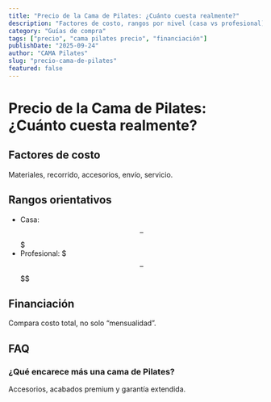 ```yaml
---
title: "Precio de la Cama de Pilates: ¿Cuánto cuesta realmente?"
description: "Factores de costo, rangos por nivel (casa vs profesional), accesorios y financiación."
category: "Guías de compra"
tags: ["precio", "cama pilates precio", "financiación"]
publishDate: "2025-09-24"
author: "CAMA Pilates"
slug: "precio-cama-de-pilates"
featured: false
---
```


# Precio de la Cama de Pilates: ¿Cuánto cuesta realmente?

## Factores de costo
Materiales, recorrido, accesorios, envío, servicio.

## Rangos orientativos
- Casa: $$–$$$
- Profesional: $$$–$$$$

## Financiación
Compara costo total, no solo “mensualidad”.

## FAQ
### ¿Qué encarece más una cama de Pilates?
Accesorios, acabados premium y garantía extendida.
